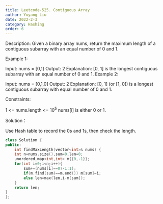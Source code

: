 ```yaml
---
title: Leetcode-525. Contiguous Array
author: Yuyang Liu
date: 2022-2-3
category: Hashing
order: 6
---
```


Description:
Given a binary array nums, return the maximum length of a contiguous subarray with an equal number of 0 and 1.

 

Example 1:

Input: nums = [0,1]
Output: 2
Explanation: [0, 1] is the longest contiguous subarray with an equal number of 0 and 1.
Example 2:

Input: nums = [0,1,0]
Output: 2
Explanation: [0, 1] (or [1, 0]) is a longest contiguous subarray with equal number of 0 and 1.
 

Constraints:

1 <= nums.length <= 10<sup>5</sup>
nums[i] is either 0 or 1.

Solution：

Use Hash table to record the 0s and 1s, then check the length.

``` c++
class Solution {
public:
    int findMaxLength(vector<int>& nums) {
	int n=nums.size(),sum=0,len=0;
	unordered_map<int,int> m{{0,-1}};
	for(int i=0;i<n;i++){
		sum+=(nums[i]==0?-1:1);
		if(m.find(sum)==m.end()) m[sum]=i;
		else len=max(len,i-m[sum]);
	}
	return len;
}
};
```
